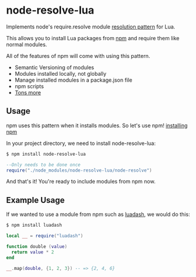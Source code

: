 # node-resolve-lua

Implements node's require.resolve module [resolution pattern](https://nodejs.org/api/modules.html#modules_all_together) for Lua.

This allows you to install Lua packages from [npm](https://www.npmjs.com/) and require them like normal modules.

All of the features of npm will come with using this pattern.

* Semantic Versioning of modules
* Modules installed locally, not globally
* Manage installed modules in a package.json file
* npm scripts
* [Tons more](https://docs.npmjs.com/)

## Usage

npm uses this pattern when it installs modules. So let's use npm! [installing npm](https://docs.npmjs.com/getting-started/installing-node)

In your project directory, we need to install node-resolve-lua:

```sh
$ npm install node-resolve-lua
```

```lua
--Only needs to be done once
require("./node_modules/node-resolve-lua/node-resolve")
```

And that's it! You're ready to include modules from npm now.

## Example Usage

If we wanted to use a module from npm such as [luadash](https://github.com/dannyfritz/luadash), we would do this:

```sh
$ npm install luadash
```

```lua
local __ = require("luadash")

function double (value)
  return value * 2
end

__.map(double, {1, 2, 3}) -- => {2, 4, 6}
```
